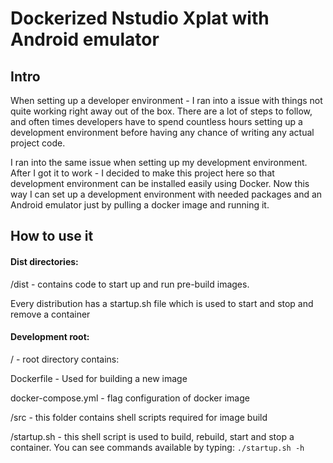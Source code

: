 # Dockerized Nstudio Xplat with Android emulator

## Intro

When setting up a developer environment - I ran into a issue with things not quite working right away out of the box. There are a lot of steps to follow, and often times developers have to spend countless hours setting up a development environment before having any chance of writing any actual project code.

I ran into the same issue when setting up my development environment. After I got it to work - I decided to make this project here so that development environment can be installed easily using Docker. Now this way I can set up a development environment with needed packages and an Android emulator just by pulling a docker image and running it.

## How to use it

#### Dist directories:

 /dist - contains code to start up and run pre-build images.

Every distribution has a startup.sh file which is used to start and stop and remove a container

#### Development root:

/ - root directory contains:
 
Dockerfile - Used for building a new image
 
docker-compose.yml - flag configuration of docker image
 
/src - this folder contains shell scripts required for image build
 
/startup.sh - this shell script is used to build, rebuild, start and stop a container. You can see commands available by typing: `./startup.sh -h`


